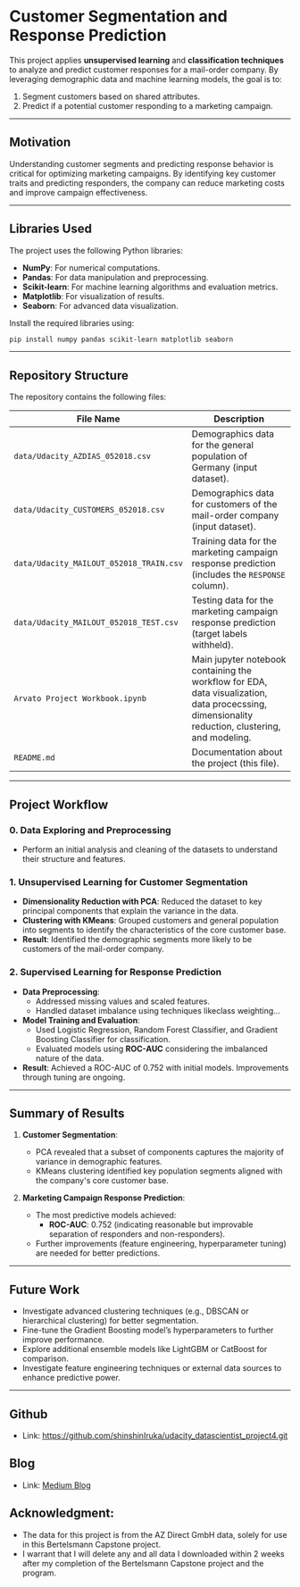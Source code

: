# Customer Segmentation and Response Prediction

This project applies **unsupervised learning** and **classification techniques** to analyze and predict customer responses for a mail-order company. By leveraging demographic data and machine learning models, the goal is to:
1. Segment customers based on shared attributes.
2. Predict if a potential customer responding to a marketing campaign.

---

## Motivation
Understanding customer segments and predicting response behavior is critical for optimizing marketing campaigns. By identifying key customer traits and predicting responders, the company can reduce marketing costs and improve campaign effectiveness.

---

## Libraries Used
The project uses the following Python libraries:
- **NumPy**: For numerical computations.
- **Pandas**: For data manipulation and preprocessing.
- **Scikit-learn**: For machine learning algorithms and evaluation metrics.
- **Matplotlib**: For visualization of results.
- **Seaborn**: For advanced data visualization.


Install the required libraries using:
```bash
pip install numpy pandas scikit-learn matplotlib seaborn
```

---

## Repository Structure
The repository contains the following files:

| File Name                       | Description                                                                                  |
|---------------------------------|----------------------------------------------------------------------------------------------|
| `data/Udacity_AZDIAS_052018.csv`     | Demographics data for the general population of Germany (input dataset).                    |
| `data/Udacity_CUSTOMERS_052018.csv`  | Demographics data for customers of the mail-order company (input dataset).                  |
| `data/Udacity_MAILOUT_052018_TRAIN.csv` | Training data for the marketing campaign response prediction (includes the `RESPONSE` column). |
| `data/Udacity_MAILOUT_052018_TEST.csv`  | Testing data for the marketing campaign response prediction (target labels withheld).       |
| `Arvato Project Workbook.ipynb`                       | Main jupyter notebook containing the workflow for EDA, data visualization, data procecssing, dimensionality reduction, clustering, and modeling. |
| `README.md`                     | Documentation about the project (this file).                                                |

---

## Project Workflow
### 0. **Data Exploring and Preprocessing**
- Perform an initial analysis and cleaning of the datasets to understand their structure and features.

### 1. **Unsupervised Learning for Customer Segmentation**
- **Dimensionality Reduction with PCA**: Reduced the dataset to key principal components that explain the variance in the data.
- **Clustering with KMeans**: Grouped customers and general population into segments to identify the characteristics of the core customer base.
- **Result**: Identified the demographic segments more likely to be customers of the mail-order company.

### 2. **Supervised Learning for Response Prediction**
- **Data Preprocessing**:
  - Addressed missing values and scaled features.
  - Handled dataset imbalance using techniques likeclass weighting...
- **Model Training and Evaluation**:
  - Used Logistic Regression, Random Forest Classifier, and Gradient Boosting Classifier for classification.
  - Evaluated models using **ROC-AUC** considering the imbalanced nature of the data.
- **Result**: Achieved a ROC-AUC of 0.752 with initial models. Improvements through tuning are ongoing.

---

## Summary of Results
1. **Customer Segmentation**:
   - PCA revealed that a subset of components captures the majority of variance in demographic features.
   - KMeans clustering identified key population segments aligned with the company's core customer base.

2. **Marketing Campaign Response Prediction**:
   - The most predictive models achieved:
     - **ROC-AUC**: 0.752 (indicating reasonable but improvable separation of responders and non-responders).
   - Further improvements (feature engineering, hyperparameter tuning) are needed for better predictions.

---

## Future Work
- Investigate advanced clustering techniques (e.g., DBSCAN or hierarchical clustering) for better segmentation.
- Fine-tune the Gradient Boosting model’s hyperparameters to further improve performance.
- Explore additional ensemble models like LightGBM or CatBoost for comparison.
- Investigate feature engineering techniques or external data sources to enhance predictive power.

---

## Github
- Link: https://github.com/shinshinIruka/udacity_datascientist_project4.git

## Blog
- Link: [Medium Blog](https://medium.com/@thinhelca/customer-segmentation-report-for-arvato-financial-services-d4e26a252191)


## Acknowledgment: 
- The data for this project is from the AZ Direct GmbH data, solely for use in this Bertelsmann Capstone project.
- I warrant that I will delete any and all data I downloaded within 2 weeks after my completion of the Bertelsmann Capstone project and the program.
